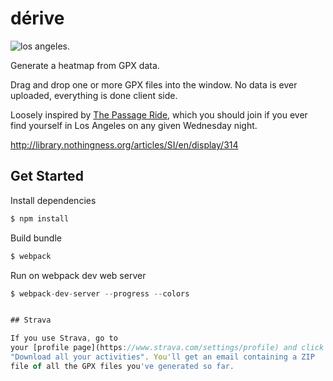 # dérive

![los angeles.](http://i.imgur.com/Asf744D.jpg)

Generate a heatmap from GPX data.

Drag and drop one or more GPX files into the window. No data is ever uploaded,
everything is done client side.

Loosely inspired by [The Passage Ride](http://thepassageride.com), which you
should join if you ever find yourself in Los Angeles on any given Wednesday
night.

http://library.nothingness.org/articles/SI/en/display/314


## Get Started

Install dependencies

```javascript
$ npm install 
```
 Build bundle
 
 ```javascript
$ webpack
 ```

Run on webpack dev web server

```javascript
$ webpack-dev-server --progress --colors


## Strava

If you use Strava, go to
your [profile page](https://www.strava.com/settings/profile) and click
"Download all your activities". You'll get an email containing a ZIP
file of all the GPX files you've generated so far.
